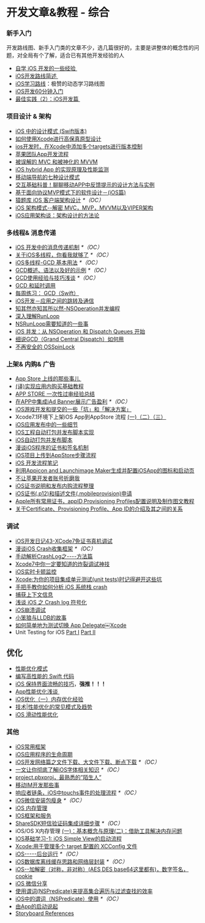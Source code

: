 # 开发文章&教程 - 综合
### 新手入门
开发路线图、新手入门类的文章不少，选几篇很好的，主要是讲整体的概念性的问题，对全局有个了解，适合已有其他开发经验的人
- [自学 iOS 开发的一些经验 ][1]
- [iOS开发路线简述 ][2]
- [iOS学习路线][3]：极赞的动态学习路线图
- [iOS开发60分钟入门][4]
- [最佳实践（2）：iOS开发篇 ][5]

### 项目设计 & 架构
- [iOS 中的设计模式 (Swift版本)][6]
- [如何使用Xcode进行高保真原型设计][7]
- [ios开发时，在Xcode中添加多个targets进行版本控制][8]
- [苹果团队App开发流程][9]
- [被误解的 MVC 和被神化的 MVVM][10]
- [iOS hybrid App 的实现原理及性能监测][11]
- [移动端导航的七种设计模式][12]
- [交互基础科普！聊聊移动APP中反馈提示的设计方法与实例][13]
- [基于面向协议MVP模式下的软件设计－(iOS篇)][14]
- [猿题库 iOS 客户端架构设计][15] _\*（OC）_
- [iOS 架构模式--解密 MVC，MVP，MVVM以及VIPER架构][16]
- [iOS应用架构谈：架构设计的方法论][17]

### 多线程& 消息传递
- [iOS 开发中的消息传递机制][18] _\*（OC）_
- [关于iOS多线程，你看我就够了][19] _\*（OC）_
- [iOS多线程-GCD 基本用法][20] _\*（OC）_
- [GCD概述、语法以及好的示例][21] _\*（OC）_
- [GCD使用经验与技巧浅谈][22] _\*（OC）_
- [GCD 和延时调用][23]
- [每周练习： GCD（Swift）][24]
- [iOS开发－应用之间的跳转及通信][25]
- [知其然亦知其所以然-NSOperation并发编程][26]
- [深入理解RunLoop][27]
- [NSRunLoop需要知道的一些事][28]
- [iOS 并发：从 NSOperation 和 Dispatch Queues 开始][29]
- [细说GCD（Grand Central Dispatch）如何用][30]
- [不再安全的 OSSpinLock][31]

### 上架& 内购& 广告
- [App Store 上线的那些事儿 ][32]
- [(译)实现应用内购买基础教程][33]
- [APP STORE 一次性过审经验总结][34]
- [在APP中集成iAd Banner展示广告盈利][35] _\*（OC）_
- [iOS游戏开发和提交的一些「坑」和「解决方案」][36]
- Xcode7.1环境下上架iOS App到AppStore 流程 [(一)][37][（二）][38][（三）][39]
- [iOS应用发布中的一些细节][40]
- [IOS工程自动打包并发布脚本实现][41]
- [iOS自动打包并发布脚本][42]
- [漫谈iOS程序的证书和签名机制][43]
- [iOS项目上传到AppStore步骤流程][44]
- [iOS 开发流程笔记][45]
- [利用Appicon and Launchimage Maker生成并配置iOSApp的图标和启动页][46]
- [不让苹果开发者账号折磨我][47]
- [iOS证书说明和发布内购流程整理][48]
- [iOS证书(.p12)和描述文件(.mobileprovision)申请][49]
- [Apple所有常用证书，appID,Provisioning Profiles配置说明及制作图文教程][50]
- [关于Certificate、Provisioning Profile、App ID的介绍及其之间的关系][51]

### 调试
- [iOS开发日记43-XCode7免证书真机调试][52]
- [漫谈iOS Crash收集框架][53] _\*（OC）_
- [手动解析CrashLog之----方法篇][54]
- [Xcode7中你一定要知道的炸裂调试神技][55]
- [iOS实时卡顿监控][56]
- [Xcode:为你的项目集成单元测试(unit tests)时记得避开这些坑][57]
- [手把手教你如何分析 iOS 系统栈 crash][58]
- [捕获上下文信息][59]
- [浅谈 iOS 之 Crash log 符号化][60]
- [iOS崩溃调试][61]
- [小笨狼与LLDB的故事][62]
- [如何简单地为测试切换 App Delegate￼Xcode][63] 
- Unit Testing for iOS [Part Ⅰ][64] [Part Ⅱ][65]

## 优化
- [性能优化模式][66]
- [编写高性能的 Swift 代码][67]
- [iOS 保持界面流畅的技巧][68]，**强推！！！**
- [App性能优化浅谈 ][69]
- [iOS优化（一）内存优化经验][70]
- [技术|性能优化的常见模式及趋势][71]
- [iOS 滑动性能优化][72]

### 其他
- [iOS常用框架][73]
- [iOS应用程序的生命周期][74]
- [iOS开发网络篇之文件下载、大文件下载、断点下载][75] _\*（OC）_
- [一文让你彻底了解iOS字体相关知识][76] _\*（OC）_
- [project.pbxproj，最熟悉的”陌生人”][77]
- [移动IM开发那些事][78]
- [响应者链条，iOS中touchs事件的处理流程][79] _\*（OC）_
- [iOS微信安装包瘦身][80] _\*（OC）_
- [iOS 内存管理][81]
- [IOS框架和服务][82]
- [ShareSDK短信验证码集成详细步骤][83] _\*（OC）_
- iOS/OS X内存管理 [(一)：基本概念与原理][84][(二)：借助工具解决内存问题][85]
- [IOS基础学习-1: iOS Simple View的启动流程][86]
- [Xcode:用于管理多个 target 配置的 XCConfig 文件][87]
- [iOS-----后台运行][88] _\*（OC）_
- [iOS数据库离线缓存思路和网络层封装][89] _\*（OC）_
- [iOS--加解密（对称，非对称）(AES DES base64这里都有)，数字签名，cookie][90]
- [iOS 微信分享][91]
- [使用谓词(NSPredicate)来提高集合遍历与过滤查找的效率][92]
- [iOS中的谓词（NSPredicate）使用][93] _\*（OC）_
- [由App的启动说起][94]
- [Storyboard References][95]


[1]:	http://limboy.me/ios/2014/12/31/learning-ios.html
[2]:	http://www.coderyi.com/archives/397
[3]:	http://ios.skyfox.org/route.html
[4]:	http://blog.csdn.net/a451493485/article/details/9364867
[5]:	http://ios.jobbole.com/81830/
[6]:	http://wiki.jikexueyuan.com/project/ios-design-patterns-in-swift/
[7]:	http://isux.tencent.com/xcode-storyboard.html
[8]:	http://blog.csdn.net/ysysbaobei/article/details/10951991
[9]:	http://atleeon.com/write/2015/08/30/fake-it-till-you-make-it/
[10]:	http://blog.devtang.com/blog/2015/11/02/mvc-and-mvvm/ "被误解的 MVC 和被神化的 MVVM"
[11]:	http://www.cocoachina.com/ios/20151118/14270.html
[12]:	http://www.ui.cn/detail/73429.html
[13]:	http://www.uisdc.com/app-feedback-method-use-case "交互基础科普！聊聊移动APP中反馈提示的设计方法与实例"
[14]:	http://www.jianshu.com/p/f7ff18ac1c31 "基于面向协议MVP模式下的软件设计－(iOS篇)"
[15]:	http://mp.weixin.qq.com/s?__biz=MjM5NTIyNTUyMQ==&mid=444322139&idx=1&sn=c7bef4d439f46ee539aa76d612023d43&scene=23&srcid=1230RYRzNotU9iTZKvt7ksFW#rd&ADUIN=502332019&ADSESSION=1451480917&ADTAG=CLIENT.QQ.5425_.0&ADPUBNO=26509
[16]:	http://www.cocoachina.com/ios/20160108/14916.html
[17]:	http://mp.weixin.qq.com/s?__biz=MzA5Nzc4OTA1Mw==&mid=407735372&idx=1&sn=87c20f7db6990db00838498827692683#rd
[18]:	http://objccn.io/issue-7-4/
[19]:	http://www.jianshu.com/p/0b0d9b1f1f19
[20]:	http://www.jianshu.com/p/e0928a243373
[21]:	https://github.com/bboyfeiyu/iOS-tech-frontier/blob/master/issue-2/GCD%E6%A6%82%E8%BF%B0%E3%80%81%E8%AF%AD%E6%B3%95%E4%BB%A5%E5%8F%8A%E5%A5%BD%E7%9A%84%E7%A4%BA%E4%BE%8B.md
[22]:	http://tutuge.me/2015/04/03/something-about-gcd/
[23]:	http://swifter.tips/gcd-delay-call/
[24]:	https://github.com/icepy/_posts/issues/14
[25]:	http://www.cnblogs.com/GarveyCalvin/p/4877115.html "iOS开发－应用之间的跳转及通信"
[26]:	http://www.jianshu.com/p/ebb3e42049fd "知其然亦知其所以然-NSOperation并发编程"
[27]:	http://blog.ibireme.com/2015/05/18/runloop/ "深入理解RunLoop"
[28]:	https://mp.weixin.qq.com/s?__biz=MzAwMjYwMTAwNw==&mid=403269344&idx=1&sn=6363492cf8ed066cd4581d9840ff089f
[29]:	http://swift.gg/2016/01/08/ios-concurrency-getting-started-with-nsoperation-and-dispatch-queues/ "iOS 并发：从 NSOperation 和 Dispatch Queues 开始"
[30]:	https://github.com/ming1016/study/wiki/%E7%BB%86%E8%AF%B4GCD%EF%BC%88Grand-Central-Dispatch%EF%BC%89%E5%A6%82%E4%BD%95%E7%94%A8 "细说GCD（Grand Central Dispatch）如何用"
[31]:	http://blog.ibireme.com/2016/01/16/spinlock_is_unsafe_in_ios/ "不再安全的 OSSpinLock"
[32]:	http://wiki.jikexueyuan.com/project/app-store-refused/
[33]:	http://www.jianshu.com/p/741b2a044e78
[34]:	http://pmjane.com/post/app-store-ci-xing-guo-shen-jing-yan-zong-jie
[35]:	http://www.cocoachina.com/ios/20140928/9780.html
[36]:	http://wuzhiwei.net/ios_dev_trap_and_solution/ "iOS游戏开发和提交的一些「坑」和「解决方案」"
[37]:	http://www.cnblogs.com/ChinaKingKong/p/4957682.html "Xcode7.1环境下上架iOS App到AppStore 流程 (Part 一)"
[38]:	http://www.cnblogs.com/ChinaKingKong/p/4964549.html
[39]:	http://www.cnblogs.com/ChinaKingKong/p/4964745.html
[40]:	http://www.cnblogs.com/daiweilai/p/4974394.html "iOS应用发布中的一些细节"
[41]:	http://blog.nswebfrog.com/2013/02/18/ios-automation/ "IOS工程自动打包并发布脚本实现"
[42]:	http://liumh.com/2015/11/25/ios-auto-archive-ipa/ "iOS自动打包并发布脚本"
[43]:	http://www.pchou.info/ios/2015/12/14/ios-certification-and-code-sign.html "漫谈iOS程序的证书和签名机制"
[44]:	http://www.cnblogs.com/jgCho/p/5089481.html "iOS项目上传到AppStore步骤流程"
[45]:	https://github.com/leecade/ios-dev-flow
[46]:	http://www.cnblogs.com/lidongxu/p/5114355.html "利用Appicon and Launchimage Maker生成并配置iOSApp的图标和启动页"
[47]:	http://www.jianshu.com/p/cb6c5f1c972b "不让苹果开发者账号折磨我"
[48]:	https://zilaiyedaren.github.io/blog/iOS%E8%AF%81%E4%B9%A6%E8%AF%B4%E6%98%8E%E5%92%8C%E5%8F%91%E5%B8%83%E5%86%85%E8%B4%AD%E6%B5%81%E7%A8%8B%E6%95%B4%E7%90%86/ "iOS证书说明和发布内购流程整理"
[49]:	https://zilaiyedaren.github.io/blog/iOS%E8%AF%81%E4%B9%A6(.p12)%E5%92%8C%E6%8F%8F%E8%BF%B0%E6%96%87%E4%BB%B6(.mobileprovision)%E7%94%B3%E8%AF%B7/ "iOS证书(.p12)和描述文件(.mobileprovision)申请"
[50]:	https://zilaiyedaren.github.io/blog/Apple%E6%89%80%E6%9C%89%E5%B8%B8%E7%94%A8%E8%AF%81%E4%B9%A6%EF%BC%8CappID,Provisioning%20Profiles%E9%85%8D%E7%BD%AE%E8%AF%B4%E6%98%8E%E5%8F%8A%E5%88%B6%E4%BD%9C%E5%9B%BE%E6%96%87%E6%95%99%E7%A8%8B/ "Apple所有常用证书，appID,Provisioning Profiles配置说明及制作图文教程"
[51]:	https://zilaiyedaren.github.io/blog/%E5%85%B3%E4%BA%8ECertificate%E3%80%81Provisioning%20Profile%E3%80%81App%20ID%E7%9A%84%E4%BB%8B%E7%BB%8D%E5%8F%8A%E5%85%B6%E4%B9%8B%E9%97%B4%E7%9A%84%E5%85%B3%E7%B3%BB/ "关于Certificate、Provisioning Profile、App ID的介绍及其之间的关系"
[52]:	http://www.cnblogs.com/Twisted-Fate/p/4935487.html "iOS开发日记43-XCode7免证书真机调试"
[53]:	http://nianxi.net/ios/ios-crash-reporter/
[54]:	http://foggry.com/blog/2015/07/27/ru-he-shou-dong-jie-xi-crashlog/
[55]:	http://www.jianshu.com/p/70ed36cf8a98
[56]:	http://www.tanhao.me/code/151113.html/ "iOS实时卡顿监控"
[57]:	http://www.jianshu.com/p/d15a7dea0c5a "Xcode:为你的项目集成单元测试(unit tests)时记得避开这些坑"
[58]:	http://bugly.qq.com/bbs/forum.php?mod=viewthread&tid=194
[59]:	http://swift.gg/2015/11/16/capturing-context-swiftlang/ "捕获上下文信息"
[60]:	http://news.oneapm.com/crash-log-ios/ "浅谈 iOS 之 Crash log 符号化"
[61]:	http://www.jianshu.com/p/77660e626874 "iOS崩溃调试"
[62]:	http://www.jianshu.com/p/e89af3e9a8d7 "小笨狼与LLDB的故事"
[63]:	http://www.cocoachina.com/ios/20151222/14766.html
[64]:	http://chengway.in/unit-testing-for-ios-part-i/ "Unit Testing for iOS Part Ⅰ"
[65]:	http://chengway.in/unit-testing-for-ios-part-ii/ "Unit Testing for iOS Part Ⅱ"
[66]:	http://tech.meituan.com/performance_tuning_pattern.html "性能优化模式"
[67]:	http://www.oschina.net/translate/swift-optimizationtips
[68]:	http://blog.ibireme.com/2015/11/12/smooth_user_interfaces_for_ios/
[69]:	http://blog.csdn.net/wwj_748/article/details/50322581 "App性能优化浅谈"
[70]:	http://www.jianshu.com/p/ef52250df748 "iOS优化（一）内存优化经验"
[71]:	http://mp.weixin.qq.com/s?__biz=MzA5MTA0NjgzMQ==&mid=402378996&idx=1&sn=375044215c5189638570291fb89afa45&scene=1&srcid=0107C7OW9W8ANejPmmfcVRrB&from=groupmessage&isappinstalled=0#wechat_redirect
[72]:	http://www.cnblogs.com/smileEvday/articles/iOS_performance.html "iOS 滑动性能优化"
[73]:	http://www.jianshu.com/p/e7fc525f342d
[74]:	http://www.jianshu.com/p/aa50e5350852?utm_campaign=maleskine&utm_content=note&utm_medium=writer_share&utm_source=weibo
[75]:	http://www.jianshu.com/p/f65e32012f07
[76]:	http://www.cnblogs.com/dsxniubility/p/4699352.html
[77]:	http://www.olinone.com/?p=215
[78]:	http://xiangwangfeng.com/2015/05/20/%E7%A7%BB%E5%8A%A8IM%E5%BC%80%E5%8F%91%E9%82%A3%E4%BA%9B%E4%BA%8B/
[79]:	http://www.cnblogs.com/suqiankun/p/4944042.html "响应者链条，iOS中touchs事件的处理流程。"
[80]:	https://mp.weixin.qq.com/s?__biz=MzAwNDY1ODY2OQ==&mid=207986417&idx=1&sn=77ea7d8e4f8ab7b59111e78c86ccfe66&scene=1&srcid=1024pgRuhHtElUqPlXjsizht&key=b410d3164f5f798e9752971b4cb76dd5efae6b5c2f1f10cbafd3573c6186c16ee60ce346711f7433ff6ab0d6aa974e3e&ascene=0&uin=MTQxOTU1ODg4MQ%3D%3D&devicetype=iMac+MacBookPro11%2C5+OSX+OSX+10.11+build(15A284)&version=11020201&pass_ticket=h1CfhovWAS61j24tFYTljyTFl4r9BUlFON7H%2BNl6hMV1ZpVN2kG4%2FLL6yxnDUjd9
[81]:	http://www.cnblogs.com/huangjianwu/p/4962772.html "iOS 内存管理"
[82]:	http://www.cnblogs.com/jgCho/p/4960048.html "IOS框架和服务"
[83]:	http://www.cnblogs.com/ithongjie/p/4974608.html "ShareSDK短信验证码集成详细步骤"
[84]:	http://www.jianshu.com/p/1928b54e1253 "iOS/OS X内存管理(一)：基本概念与原理"
[85]:	http://www.jianshu.com/p/09c5141d4531 "iOS/OS X内存管理(二)：借助工具解决内存问题"
[86]:	http://www.cnblogs.com/eachcto/p/5010304.html "IOS基础学习-1: iOS Simple View的启动流程"
[87]:	http://swift.gg/2015/12/01/xcode-xcconfig-files-for-managing-targets-configurations/ "Xcode:用于管理多个 target 配置的 XCConfig 文件"
[88]:	http://www.cnblogs.com/congli0220/p/5019945.html "iOS-----后台运行"
[89]:	http://www.jianshu.com/p/f2e59e98ab86 "iOS数据库离线缓存思路和网络层封装"
[90]:	http://www.jianshu.com/p/ac841b772c7a "iOS--加解密（对称，非对称）(AES DES base64这里都有)，数字签名，cookie"
[91]:	http://www.cnblogs.com/czq1989/p/5074977.html "iOS 微信分享"
[92]:	http://segmentfault.com/a/1190000004238379 "使用谓词(NSPredicate)来提高集合遍历与过滤查找的效率"
[93]:	http://www.jianshu.com/p/88be28860cde "iOS中的谓词（NSPredicate）使用"
[94]:	http://oncenote.com/2015/06/01/How-App-Launch/ "由App的启动说起"
[95]:	https://zilaiyedaren.github.io/blog/Storyboard%20References/ "Storyboard References"